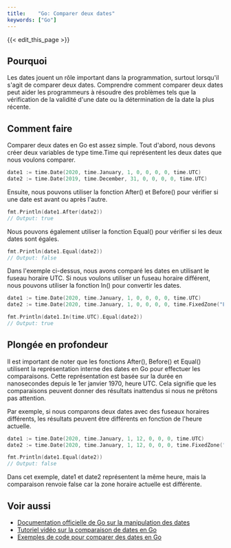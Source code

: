 ```yaml
---
title:    "Go: Comparer deux dates"
keywords: ["Go"]
---
```


{{< edit_this_page >}}

## Pourquoi
Les dates jouent un rôle important dans la programmation, surtout lorsqu'il s'agit de comparer deux dates. Comprendre comment comparer deux dates peut aider les programmeurs à résoudre des problèmes tels que la vérification de la validité d'une date ou la détermination de la date la plus récente.

## Comment faire
Comparer deux dates en Go est assez simple. Tout d'abord, nous devons créer deux variables de type time.Time qui représentent les deux dates que nous voulons comparer.

```Go
date1 := time.Date(2020, time.January, 1, 0, 0, 0, 0, time.UTC)
date2 := time.Date(2019, time.December, 31, 0, 0, 0, 0, time.UTC)

```

Ensuite, nous pouvons utiliser la fonction After() et Before() pour vérifier si une date est avant ou après l'autre.

```Go
fmt.Println(date1.After(date2))
// Output: true
```

Nous pouvons également utiliser la fonction Equal() pour vérifier si les deux dates sont égales.

```Go
fmt.Println(date1.Equal(date2))
// Output: false
```

Dans l'exemple ci-dessus, nous avons comparé les dates en utilisant le fuseau horaire UTC. Si nous voulons utiliser un fuseau horaire différent, nous pouvons utiliser la fonction In() pour convertir les dates.

```Go
date1 := time.Date(2020, time.January, 1, 0, 0, 0, 0, time.UTC)
date2 := time.Date(2020, time.January, 1, 0, 0, 0, 0, time.FixedZone("EST", -5*60*60))

fmt.Println(date1.In(time.UTC).Equal(date2))
// Output: true
```

## Plongée en profondeur
Il est important de noter que les fonctions After(), Before() et Equal() utilisent la représentation interne des dates en Go pour effectuer les comparaisons. Cette représentation est basée sur la durée en nanosecondes depuis le 1er janvier 1970, heure UTC. Cela signifie que les comparaisons peuvent donner des résultats inattendus si nous ne prêtons pas attention.

Par exemple, si nous comparons deux dates avec des fuseaux horaires différents, les résultats peuvent être différents en fonction de l'heure actuelle.

```Go
date1 := time.Date(2020, time.January, 1, 12, 0, 0, 0, time.UTC)
date2 := time.Date(2020, time.January, 1, 12, 0, 0, 0, time.FixedZone("EST", -5*60*60))

fmt.Println(date1.Equal(date2))
// Output: false
```

Dans cet exemple, date1 et date2 représentent la même heure, mais la comparaison renvoie false car la zone horaire actuelle est différente.

## Voir aussi
- [Documentation officielle de Go sur la manipulation des dates](https://golang.org/pkg/time/)
- [Tutoriel vidéo sur la comparaison de dates en Go](https://www.youtube.com/watch?v=3EcdzH7Btps)
- [Exemples de code pour comparer des dates en Go](https://golangbyexample.com/compare-dates-go/)